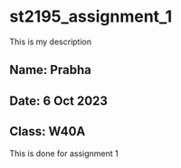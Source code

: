 # st2195_assignment_1
This is my description

## Name: Prabha
## Date: 6 Oct 2023
## Class: W40A

This is done for assignment 1
